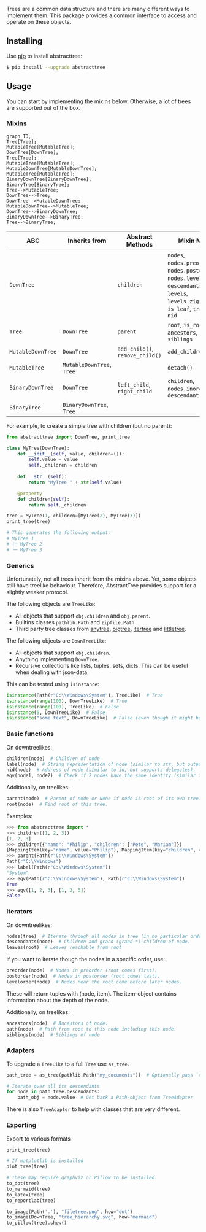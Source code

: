 Trees are a common data structure and there are many different ways to implement them.
This package provides a common interface to access and operate on these objects.

## Installing ##
 
Use [pip](https://pip.pypa.io/en/stable/getting-started/) to install abstracttree:

```sh
$ pip install --upgrade abstracttree
```

## Usage ##

You can start by implementing the mixins below. Otherwise, a lot of trees are supported out of the box.

### Mixins ###

```mermaid
graph TD;
Tree[Tree];
MutableTree[MutableTree];
DownTree[DownTree];
Tree[Tree];
MutableTree[MutableTree];
MutableDownTree[MutableDownTree];
MutableTree[MutableTree];
BinaryDownTree[BinaryDownTree];
BinaryTree[BinaryTree];
Tree-->MutableTree;
DownTree-->Tree;
DownTree-->MutableDownTree;
MutableDownTree-->MutableTree;
DownTree-->BinaryDownTree;
BinaryDownTree-->BinaryTree;
Tree-->BinaryTree;
```

| ABC               | Inherits from             | Abstract Methods                | Mixin Methods                                                                                                                                                  |
|-------------------|---------------------------|---------------------------------|----------------------------------------------------------------------------------------------------------------------------------------------------------------|
| `DownTree`        |                           | `children`                      | `nodes`, `nodes.preorder()`, `nodes.postorder()`, `nodes.levelorder()`, `descendants`, `leaves`, `levels`, `levels.zigzag()`, `is_leaf`, `transform()`,  `nid` |
| `Tree`            | `DownTree`                | `parent`                        | `root`, `is_root`, `ancestors`, `path`, `siblings`                                                                                                             |
| `MutableDownTree` | `DownTree`                | `add_child()`, `remove_child()` | `add_children()`                                                                                                                                               |
| `MutableTree`     | `MutableDownTree`, `Tree` |                                 | `detach()`                                                                                                                                                     |
| `BinaryDownTree`  | `DownTree`                | `left_child`, `right_child`     | `children`, `nodes.inorder()`, `descendants.inorder()`                                                                                                         |
| `BinaryTree`      | `BinaryDownTree`, `Tree`  |                                 |                                                                                                                                                                |

For example, to create a simple tree with children (but no parent):

```python
from abstracttree import DownTree, print_tree

class MyTree(DownTree):
    def __init__(self, value, children=()):
        self.value = value
        self._children = children
    
    def __str__(self):
        return "MyTree " + str(self.value)

    @property
    def children(self):
        return self._children

tree = MyTree(1, children=[MyTree(2), MyTree(3)])
print_tree(tree)

# This generates the following output:
# MyTree 1
# ├─ MyTree 2
# └─ MyTree 3
```

### Generics ##

Unfortunately, not all trees inherit from the mixins above. Yet, some objects still have treelike behaviour.
Therefore, AbstractTree provides support for a slightly weaker protocol.

The following objects are `TreeLike`:
- All objects that support `obj.children` and `obj.parent`.
- Builtins classes `pathlib.Path` and `zipfile.Path`.
- Third party tree classes from [anytree](https://github.com/c0fec0de/anytree), [bigtree](https://github.com/kayjan/bigtree), [itertree](https://github.com/BR1py/itertree) and [littletree](https://github.com/lverweijen/littletree).

The following objects are `DownTreeLike`:
- All objects that support `obj.children`.
- Anything implementing `DownTree`.
- Recursive collections like lists, tuples, sets, dicts. This can be useful when dealing with json-data.

This can be tested using `isinstance`:

```python
isinstance(Path(r"C:\\Windows\System"), TreeLike)  # True
isinstance(range(100), DownTreeLike)  # True
isinstance(range(100), TreeLike)  # False
isinstance(5, DownTreeLike)  # False
isinstance("some text", DownTreeLike)  # False (even though it might be considered a collection by python).
```

### Basic functions

On downtreelikes:
```python
children(node)  # Children of node
label(node)  # String representation of node (similar to str, but output excludes parent and children)
nid(node)  # Address of node (similar to id, but supports delegates).
eqv(node1, node2)  # Check if 2 nodes have the same identity (similar to is, but supports delegates)
```

Additionally, on treelikes:
```python
parent(node)  # Parent of node or None if node is root of its own tree.
root(node)  # Find root of this tree.
```

Examples:
```python
>>> from abstracttree import *
>>> children([1, 2, 3])
[1, 2, 3]
>>> children({"name": "Philip", "children": ["Pete", "Mariam"]})
[MappingItem(key="name", value="Philip"), MappingItem(key="children", value=["Pete", "Miriam"])]
>>> parent(Path(r"C:\\Windows\System"))
Path(r"C:\\Windows")
>>> label(Path(r"C:\\Windows\System"))
"System"
>>> eqv(Path(r"C:\\Windows\System"), Path(r"C:\\Windows\System"))
True
>>> eqv([1, 2, 3], [1, 2, 3])
False
```

### Iterators

On downtreelikes:
```python
nodes(tree)  # Iterate through all nodes in tree (in no particular order).
descendants(node)  # Children and grand-(grand-*)-children of node.
leaves(root)  # Leaves reachable from root
```

If you want to iterate though the nodes in a specific order, use:
```python
preorder(node)  # Nodes in preorder (root comes first).
postorder(node)  # Nodes in postorder (root comes last).
levelorder(node)  # Nodes near the root come before later nodes.
```
These will return tuples with (node, item). The item-object contains information about the depth of the node.

Additionally, on treelikes:
```python
ancestors(node)  # Ancestors of node.
path(node)  # Path from root to this node including this node.
siblings(node)  # Siblings of node
```

### Adapters ###

To upgrade a `TreeLike` to a full `Tree` use `as_tree`.

```python
path_tree = as_tree(pathlib.Path("my_documents"))  # Optionally pass `children`, `parent`, `label`.

# Iterate over all its descendants
for node in path_tree.descendants:
    path_obj = node.value  # Get back a Path-object from TreeAdapter
```

There is also `TreeAdapter` to help with classes that are very different.

### Exporting ###

Export to various formats
```python
print_tree(tree)

# If matplotlib is installed
plot_tree(tree)

# These may require graphviz or Pillow to be installed.
to_dot(tree)
to_mermaid(tree)
to_latex(tree)
to_reportlab(tree)

to_image(Path('.'), "filetree.png", how="dot")
to_image(DownTree, "tree_hierarchy.svg", how="mermaid")
to_pillow(tree).show()
```
